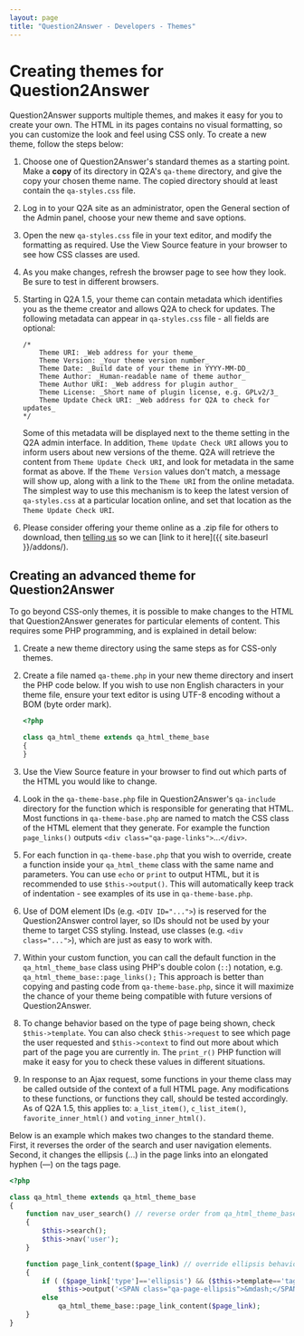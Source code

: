 ```yaml
---
layout: page
title: "Question2Answer - Developers - Themes"
---
```


# Creating themes for Question2Answer

Question2Answer supports multiple themes, and makes it easy for you to create your own. The HTML in its pages contains no visual formatting, so you can customize the look and feel using CSS only. To create a new theme, follow the steps below:

1. Choose one of Question2Answer's standard themes as a starting point. Make a **copy** of its directory in Q2A's `qa-theme` directory, and give the copy your chosen theme name. The copied directory should at least contain the `qa-styles.css` file.

2. Log in to your Q2A site as an administrator, open the General section of the Admin panel, choose your new theme and save options.

3. Open the new `qa-styles.css` file in your text editor, and modify the formatting as required. Use the View Source feature in your browser to see how CSS classes are used.

4. As you make changes, refresh the browser page to see how they look. Be sure to test in different browsers.

5. Starting in Q2A 1.5, your theme can contain metadata which identifies you as the theme creator and allows Q2A to check for updates. The following metadata can appear in `qa-styles.css` file - all fields are optional:

    ```php?start_inline=1
    /*
        Theme URI: _Web address for your theme_
        Theme Version: _Your theme version number_
        Theme Date: _Build date of your theme in YYYY-MM-DD_
        Theme Author: _Human-readable name of theme author_
        Theme Author URI: _Web address for plugin author_
        Theme License: _Short name of plugin license, e.g. GPLv2/3_
        Theme Update Check URI: _Web address for Q2A to check for updates_
    */
    ```

    Some of this metadata will be displayed next to the theme setting in the Q2A admin interface. In addition, `Theme Update Check URI` allows you to inform users about new versions of the theme. Q2A will retrieve the content from `Theme Update Check URI`, and look for metadata in the same format as above. If the `Theme Version` values don't match, a message will show up, along with a link to the `Theme URI` from the online metadata. The simplest way to use this mechanism is to keep the latest version of `qa-styles.css` at a particular location online, and set that location as the `Theme Update Check URI`.

6. Please consider offering your theme online as a .zip file for others to download, then [telling us](http://www.question2answer.org/feedback.php) so we can [link to it here]({{ site.baseurl }}/addons/).


## Creating an advanced theme for Question2Answer

To go beyond CSS-only themes, it is possible to make changes to the HTML that Question2Answer generates for particular elements of content. This requires some PHP programming, and is explained in detail below:

1. Create a new theme directory using the same steps as for CSS-only themes.

2. Create a file named `qa-theme.php` in your new theme directory and insert the PHP code below. If you wish to use non English characters in your theme file, ensure your text editor is using UTF-8 encoding without a BOM (byte order mark).

    ```php
    <?php

    class qa_html_theme extends qa_html_theme_base
    {
    }
    ```

3. Use the View Source feature in your browser to find out which parts of the HTML you would like to change.

4. Look in the `qa-theme-base.php` file in Question2Answer's `qa-include` directory for the function which is responsible for generating that HTML. Most functions in `qa-theme-base.php` are named to match the CSS class of the HTML element that they generate. For example the function `page_links()` outputs `<div class="qa-page-links">`...`</div>`.

5. For each function in `qa-theme-base.php` that you wish to override, create a function inside your `qa_html_theme` class with the same name and parameters. You can use `echo` or `print` to output HTML, but it is recommended to use `$this->output()`. This will automatically keep track of indentation - see examples of its use in `qa-theme-base.php`.

6. Use of DOM element IDs (e.g. `<DIV ID="...">`) is reserved for the Question2Answer control layer, so IDs should not be used by your theme to target CSS styling. Instead, use classes (e.g. `<div class="...">`), which are just as easy to work with.

7. Within your custom function, you can call the default function in the `qa_html_theme_base` class using PHP's double colon (`::`) notation, e.g. `qa_html_theme_base::page_links();` This approach is better than copying and pasting code from `qa-theme-base.php`, since it will maximize the chance of your theme being compatible with future versions of Question2Answer.

8. To change behavior based on the type of page being shown, check `$this->template`. You can also check `$this->request` to see which page the user requested and `$this->context` to find out more about which part of the page you are currently in. The `print_r()` PHP function will make it easy for you to check these values in different situations.

9. In response to an Ajax request, some functions in your theme class may be called outside of the context of a full HTML page. Any modifications to these functions, or functions they call, should be tested accordingly. As of Q2A 1.5, this applies to: `a_list_item()`, `c_list_item()`, `favorite_inner_html()` and `voting_inner_html()`.

Below is an example which makes two changes to the standard theme. First, it reverses the order of the search and user navigation elements. Second, it changes the ellipsis (...) in the page links into an elongated hyphen (—) on the tags page.

```php
<?php

class qa_html_theme extends qa_html_theme_base
{
    function nav_user_search() // reverse order from qa_html_theme_base
    {
        $this->search();
        $this->nav('user');
    }

    function page_link_content($page_link) // override ellipsis behavior on tags page only
    {
        if ( ($page_link['type']=='ellipsis') && ($this->template=='tags') )
            $this->output('<SPAN class="qa-page-ellipsis">&mdash;</SPAN>');
        else
            qa_html_theme_base::page_link_content($page_link);
    }
}
```
